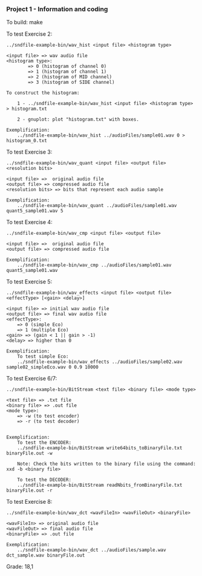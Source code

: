 ### Project 1 - Information and coding 

To build:
	make
	
	
To test Exercise 2:

	../sndfile-example-bin/wav_hist <input file> <histogram type>
	
	<input file> => wav audio file
	<histogram type>: 
			=> 0 (histogram of channel 0)
			=> 1 (histogram of channel 1)
			=> 2 (histogram of MID channel)
			=> 3 (histogram of SIDE channel)
			
  	To construct the histogram:
  	
	  	1 - ../sndfile-example-bin/wav_hist <input file> <histogram type> > histogram.txt
	  	
	  	2 - gnuplot: plot "histogram.txt" with boxes.
	  	
	Exemplification:
		../sndfile-example-bin/wav_hist ../audioFiles/sample01.wav 0 > histogram_0.txt


To test Exercise 3:

	../sndfile-example-bin/wav_quant <input file> <output file> <resolution bits>
	
	<input file> =>  original audio file
	<output file> => compressed audio file
	<resolution bits> => bits that represent each audio sample
	
	Exemplification:
		../sndfile-example-bin/wav_quant ../audioFiles/sample01.wav quant5_sample01.wav 5

	

To test Exercise 4:

	../sndfile-example-bin/wav_cmp <input file> <output file>
	
	<input file> =>  original audio file
	<output file> => compressed audio file
	
	Exemplification:
		../sndfile-example-bin/wav_cmp ../audioFiles/sample01.wav quant5_sample01.wav


To test Exercise 5:

	../sndfile-example-bin/wav_effects <input file> <output file> <effectType> [<gain> <delay>]
	
	<input file> => initial wav audio file
	<output file> => final wav audio file
	<effectType>:
		=> 0 (simple Eco)
		=> 1 (multiple Eco)
	<gain> => (gain < 1 || gain > -1)
	<delay> => higher than 0
	
	Exemplification:
		To test simple Eco:
		../sndfile-example-bin/wav_effects ../audioFiles/sample02.wav sample02_simpleEco.wav 0 0.9 10000

	
To test Exercise 6/7:

	../sndfile-example-bin/BitStream <text file> <binary file> <mode type>
	
	<text file> => .txt file
	<binary file> => .out file 
	<mode type>:
		=> -w (to test encoder)
		=> -r (to test decoder)
		
		
	Exemplification:	
		To test the ENCODER:
		../sndfile-example-bin/BitStream write64bits_toBinaryFile.txt binaryFile.out -w
		
		Note: Check the bits written to the binary file using the command: xxd -b <binary file>
		
		To test the DECODER:
		../sndfile-example-bin/BitStream readNbits_fromBinaryFile.txt binaryFile.out -r


To test Exercise 8:

	../sndfile-example-bin/wav_dct <wavFileIn> <wavFileOut> <binaryFile>
	
	<wavFileIn> => original audio file
	<wavFileOut> => final audio file
	<binaryFile> => .out file
	
	Exemplification:	
		../sndfile-example-bin/wav_dct ../audioFiles/sample.wav dct_sample.wav binaryFile.out
		

Grade: 18,1
	
	
	
	
	
	
	
	

